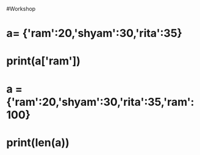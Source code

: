 #Workshop

# a= {'ram':20,'shyam':30,'rita':35}
# print(a['ram'])

# a ={'ram':20,'shyam':30,'rita':35,'ram':100}
# print(len(a))
